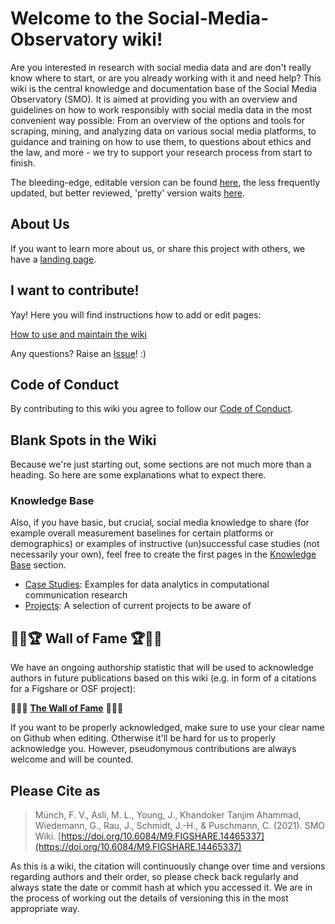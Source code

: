 # Welcome to the Social-Media-Observatory wiki!

Are you interested in research with social media data and are don't really know where to start, or are you already working with it and need help? 
This wiki is the central knowledge and documentation base of the Social Media Observatory (SMO). It is aimed at providing you with an overview and guidelines on how to work responsibly with social media data in the most convenient way possible: From an overview of the options and tools for scraping, mining, and analyzing data on various social media platforms, to guidance and training on how to use them, to questions about ethics and the law, and more - we try to support your research process from start to finish.

The bleeding-edge, editable version can be found [here](https://github.com/leibniz-hbi/Social-Media-Observatory/wiki), the less frequently updated, but better reviewed, 'pretty' version waits [here](https://leibniz-hbi.github.io/smo-wiki/).

## About Us

If you want to learn more about us, or share this project with others, we have a [landing page](https://leibniz-hbi.github.io/SMO/about).

## I want to contribute!

Yay! Here you will find instructions how to add or edit pages:

[How to use and maintain the wiki](How-to-use-and-maintain-the-wiki)

Any questions? Raise an [Issue](https://github.com/Leibniz-HBI/Social-Media-Observatory/issues)! :)

## Code of Conduct

By contributing to this wiki you agree to follow our [Code of Conduct](https://github.com/Leibniz-HBI/Social-Media-Observatory/blob/master/CODE_OF_CONDUCT.md).

## Blank Spots in the Wiki

Because we're just starting out, some sections are not much more than a heading. So here are some explanations what to expect there.

### Knowledge Base

Also, if you have basic, but crucial, social media knowledge to share (for example overall measurement baselines for certain platforms or demographics) or examples of instructive (un)successful case studies (not necessarily your own), feel free to create the first pages in the [Knowledge Base](Knowledge-Base) section.
* [Case Studies](Case-Studies): Examples for data analytics in computational communication research
* [Projects](Projects): A selection of current projects to be aware of


## 👏💫🏆 Wall of Fame 🏆💫👏

We have an ongoing authorship statistic that will be used to acknowledge authors in future publications based on this wiki (e.g. in form of a citations for a Figshare or OSF project):

🌟🌟🌟 **[The Wall of Fame](https://smo-wiki.leibniz-hbi.de/Wall-of-Fame)** 🌟🌟🌟

If you want to be properly acknowledged, make sure to use your clear name on Github when editing. Otherwise it'll be hard for us to properly acknowledge you. However, pseudonymous contributions are always welcome and will be counted.

## Please Cite as

> Münch, F. V., Asli, M. L., Young, J., Khandoker Tanjim Ahammad, Wiedemann, G., Rau, J., Schmidt, J.-H., & Puschmann, C. (2021). SMO Wiki. [https://doi.org/10.6084/M9.FIGSHARE.14465337](https://doi.org/10.6084/M9.FIGSHARE.14465337)

As this is a wiki, the citation will continuously change over time and versions regarding authors and their order, so please check back regularly and always state the date or commit hash at which you accessed it. We are in the process of working out the details of versioning this in the most appropriate way.


